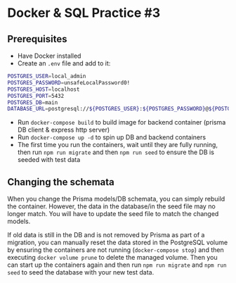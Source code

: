 # Docker & SQL Practice #3

## Prerequisites
- Have Docker installed
- Create an `.env` file and add to it:
```sh
POSTGRES_USER=local_admin
POSTGRES_PASSWORD=unsafeLocalPassword0!
POSTGRES_HOST=localhost
POSTGRES_PORT=5432
POSTGRES_DB=main
DATABASE_URL=postgresql://${POSTGRES_USER}:${POSTGRES_PASSWORD}@${POSTGRES_HOST}:${POSTGRES_PORT}/${POSTGRES_DB}?schema=public&connect_timeout=300
```
- Run `docker-compose build` to build image for backend container (prisma DB client & express http server)
- Run `docker-compose up -d` to spin up DB and backend containers
- The first time you run the containers, wait until they are fully running, then run `npm run migrate` and then `npm run seed` to ensure the DB is seeded with test data

## Changing the schemata
When you change the Prisma models/DB schemata, you can simply rebuild the container. However, the data in the database/in the seed file may no longer match. You will have to update the seed file to match the changed models.

If old data is still in the DB and is not removed by Prisma as part of a migration, you can manually reset the data stored in the PostgreSQL volume by ensuring the containers are not running (`docker-compose stop`) and then executing `docker volume prune` to delete the managed volume. Then you can start up the containers again and then run `npm run migrate` and `npm run seed` to seed the database with your new test data.
